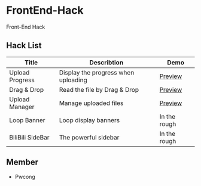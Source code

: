 # FrontEnd-Hack
Front-End Hack

## Hack List
|Title            |Describtion                         |Demo                                                          |
|-----------------|------------------------------------|--------------------------------------------------------------|
|Upload Progress  |Display the progress when uploading |[Preview](http://pwcong.me/FrontEnd-Hack/src/upload-progress) |
|Drag & Drop      |Read the file by Drag & Drop        |[Preview](http://pwcong.me/FrontEnd-Hack/src/drag-and-drop)   |
|Upload Manager   |Manage uploaded files               |[Preview](http://pwcong.me/FrontEnd-Hack/src/upload-manager)  |
|Loop Banner      |Loop display banners                |In the rough                                                  |
|BiliBili SideBar |The powerful sidebar                |In the rough                                                  |

## Member
* Pwcong